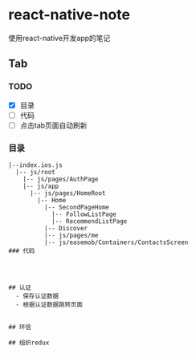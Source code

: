 # react-native-note
使用react-native开发app的笔记

## Tab
### TODO
 - [x] 目录
 - [ ] 代码
 - [ ] 点击tab页面自动刷新

### 目录
```
|--index.ios.js
  |-- js/root
    |-- js/pages/AuthPage
    |-- js/app
      |-- js/pages/HomeRoot
        |-- Home
          |-- SecondPageHome
            |-- FollowListPage
            |-- RecommendListPage
          |-- Discover
          |-- js/pages/me
          |-- js/easemob/Containers/ContactsScreen
### 代码




## 认证
  - 保存认证数据
  - 根据认证数据跳转页面


## 环信

## 组织redux
